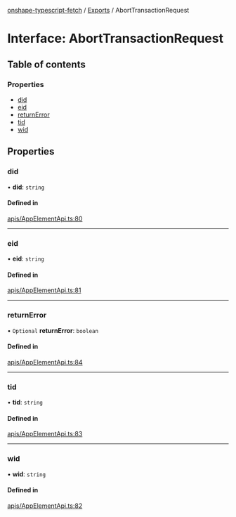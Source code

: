 [onshape-typescript-fetch](../README.md) / [Exports](../modules.md) / AbortTransactionRequest

# Interface: AbortTransactionRequest

## Table of contents

### Properties

- [did](AbortTransactionRequest.md#did)
- [eid](AbortTransactionRequest.md#eid)
- [returnError](AbortTransactionRequest.md#returnerror)
- [tid](AbortTransactionRequest.md#tid)
- [wid](AbortTransactionRequest.md#wid)

## Properties

### did

• **did**: `string`

#### Defined in

[apis/AppElementApi.ts:80](https://github.com/toebes/onshape-typescript-fetch/blob/3e11ae1/apis/AppElementApi.ts#L80)

___

### eid

• **eid**: `string`

#### Defined in

[apis/AppElementApi.ts:81](https://github.com/toebes/onshape-typescript-fetch/blob/3e11ae1/apis/AppElementApi.ts#L81)

___

### returnError

• `Optional` **returnError**: `boolean`

#### Defined in

[apis/AppElementApi.ts:84](https://github.com/toebes/onshape-typescript-fetch/blob/3e11ae1/apis/AppElementApi.ts#L84)

___

### tid

• **tid**: `string`

#### Defined in

[apis/AppElementApi.ts:83](https://github.com/toebes/onshape-typescript-fetch/blob/3e11ae1/apis/AppElementApi.ts#L83)

___

### wid

• **wid**: `string`

#### Defined in

[apis/AppElementApi.ts:82](https://github.com/toebes/onshape-typescript-fetch/blob/3e11ae1/apis/AppElementApi.ts#L82)
